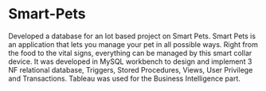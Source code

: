 # Smart-Pets
Developed a database for an Iot based project on Smart Pets. Smart Pets is an application that lets you manage your pet in all possible ways. Right from the food to the vital signs, everything can be managed by this smart collar device.  It was developed in MySQL workbench to design and implement 3 NF relational database, Triggers, Stored Procedures, Views, User Privilege and Transactions. Tableau was used for the Business Intelligence part.
